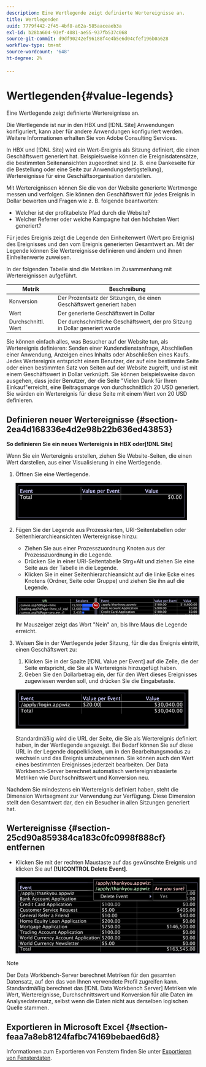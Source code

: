 ```yaml
---
description: Eine Wertlegende zeigt definierte Wertereignisse an.
title: Wertlegenden
uuid: 7779f442-2f45-4bf8-a62a-585aaceaeb3a
exl-id: b28ba604-93ef-4081-ae55-937fb537c068
source-git-commit: d9df90242ef96188f4e4b5e6d04cfef196b0a628
workflow-type: tm+mt
source-wordcount: '648'
ht-degree: 2%

---
```


# Wertlegenden{#value-legends}

Eine Wertlegende zeigt definierte Wertereignisse an.

Die Wertlegende ist nur in den HBX und [!DNL Site] Anwendungen konfiguriert, kann aber für andere Anwendungen konfiguriert werden. Weitere Informationen erhalten Sie von Adobe Consulting Services.

In HBX und [!DNL Site] wird ein Wert-Ereignis als Sitzung definiert, die einen Geschäftswert generiert hat. Beispielsweise können die Ereignisdatensätze, die bestimmten Seitenansichten zugeordnet sind (z. B. eine Dankeseite für die Bestellung oder eine Seite zur Anwendungsfertigstellung), Wertereignisse für eine Geschäftsorganisation darstellen.

Mit Wertereignissen können Sie die von der Website generierte Wertmenge messen und verfolgen. Sie können den Geschäftswert für jedes Ereignis in Dollar bewerten und Fragen wie z. B. folgende beantworten:

* Welcher ist der profitabelste Pfad durch die Website?
* Welcher Referrer oder welche Kampagne hat den höchsten Wert generiert?

Für jedes Ereignis zeigt die Legende den Einheitenwert (Wert pro Ereignis) des Ereignisses und den vom Ereignis generierten Gesamtwert an. Mit der Legende können Sie Wertereignisse definieren und ändern und ihnen Einheitenwerte zuweisen.

In der folgenden Tabelle sind die Metriken im Zusammenhang mit Wertereignissen aufgeführt.

| Metrik | Beschreibung |
|---|---|
| Konversion  | Der Prozentsatz der Sitzungen, die einen Geschäftswert generiert haben |
| Wert | Der generierte Geschäftswert in Dollar |
| Durchschnittl. Wert | Der durchschnittliche Geschäftswert, der pro Sitzung in Dollar generiert wurde |

Sie können einfach alles, was Besucher auf der Website tun, als Wertereignis definieren: Senden einer Kundendienstanfrage, Abschließen einer Anwendung, Anzeigen eines Inhalts oder Abschließen eines Kaufs. Jedes Wertereignis entspricht einem Benutzer, der auf eine bestimmte Seite oder einen bestimmten Satz von Seiten auf der Website zugreift, und ist mit einem Geschäftswert in Dollar verknüpft. Sie können beispielsweise davon ausgehen, dass jeder Benutzer, der die Seite &quot;Vielen Dank für Ihren Einkauf&quot;erreicht, eine Beitragsmarge von durchschnittlich 20 USD generiert. Sie würden ein Wertereignis für diese Seite mit einem Wert von 20 USD definieren.

## Definieren neuer Wertereignisse {#section-2ea4d168336e4d2e98b22b636ed43853}

**So definieren Sie ein neues Wertereignis in HBX oder[!DNL Site]**

Wenn Sie ein Wertereignis erstellen, ziehen Sie Website-Seiten, die einen Wert darstellen, aus einer Visualisierung in eine Wertlegende.

1. Öffnen Sie eine Wertlegende.

   ![](assets/lgd_ValueLegend.png)

1. Fügen Sie der Legende aus Prozesskarten, URI-Seitentabellen oder Seitenhierarchieansichten Wertereignisse hinzu:

   * Ziehen Sie aus einer Prozesszuordnung Knoten aus der Prozesszuordnung in die Legende.
   * Drücken Sie in einer URI-Seitentabelle Strg+Alt und ziehen Sie eine Seite aus der Tabelle in die Legende.
   * Klicken Sie in einer Seitenhierarchieansicht auf die linke Ecke eines Knotens (Ordner, Seite oder Gruppe) und ziehen Sie ihn auf die Legende.

   ![](assets/client-leg.png)

   Ihr Mauszeiger zeigt das Wort &quot;Nein&quot; an, bis Ihre Maus die Legende erreicht.

1. Weisen Sie in der Wertlegende jeder Sitzung, für die das Ereignis eintritt, einen Geschäftswert zu:

   1. Klicken Sie in der Spalte [!DNL Value per Event] auf die Zelle, die der Seite entspricht, die Sie als Wertereignis hinzugefügt haben.
   1. Geben Sie den Dollarbetrag ein, der für den Wert dieses Ereignisses zugewiesen werden soll, und drücken Sie die Eingabetaste.

   ![](assets/lgd_ValueLegend_Value.png)

   Standardmäßig wird die URL der Seite, die Sie als Wertereignis definiert haben, in der Wertlegende angezeigt. Bei Bedarf können Sie auf diese URL in der Legende doppelklicken, um in den Bearbeitungsmodus zu wechseln und das Ereignis umzubenennen. Sie können auch den Wert eines bestimmten Ereignisses jederzeit bearbeiten. Der Data Workbench-Server berechnet automatisch wertereignisbasierte Metriken wie Durchschnittswert und Konversion neu.

Nachdem Sie mindestens ein Wertereignis definiert haben, steht die Dimension Wertsegment zur Verwendung zur Verfügung. Diese Dimension stellt den Gesamtwert dar, den ein Besucher in allen Sitzungen generiert hat.

## Wertereignisse {#section-25cd90a859384ca183c0fc0998f888cf} entfernen

* Klicken Sie mit der rechten Maustaste auf das gewünschte Ereignis und klicken Sie auf **[!UICONTROL Delete Event]**.

   ![](assets/lgd_ValueLegend_deleteEvent.png)

>[!NOTE]
>
>Der Data Workbench-Server berechnet Metriken für den gesamten Datensatz, auf den das von Ihnen verwendete Profil zugreifen kann. Standardmäßig berechnet das [!DNL Data Workbench Server] Metriken wie Wert, Wertereignisse, Durchschnittswert und Konversion für alle Daten im Analysedatensatz, selbst wenn die Daten nicht aus derselben logischen Quelle stammen.

## Exportieren in Microsoft Excel {#section-feaa7a8eb8124fafbc74169bebaed6d8}

Informationen zum Exportieren von Fenstern finden Sie unter [Exportieren von Fensterdaten](../../../../home/c-get-started/c-wk-win-wksp/c-exp-win-data.md#concept-8df61d64ed434cc5a499023c44197349).
